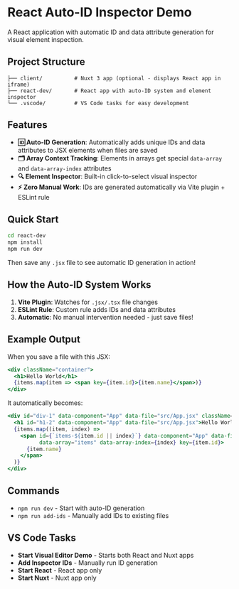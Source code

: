 # React Auto-ID Inspector Demo

A React application with automatic ID and data attribute generation for visual element inspection.

## Project Structure

```
├── client/          # Nuxt 3 app (optional - displays React app in iframe)
├── react-dev/       # React app with auto-ID system and element inspector
└── .vscode/         # VS Code tasks for easy development
```

## Features

- **🆔 Auto-ID Generation**: Automatically adds unique IDs and data attributes to JSX elements when files are saved
- **🗂️ Array Context Tracking**: Elements in arrays get special `data-array` and `data-array-index` attributes
- **🔍 Element Inspector**: Built-in click-to-select visual inspector
- **⚡ Zero Manual Work**: IDs are generated automatically via Vite plugin + ESLint rule

## Quick Start

```bash
cd react-dev
npm install
npm run dev
```

Then save any `.jsx` file to see automatic ID generation in action!

## How the Auto-ID System Works

1. **Vite Plugin**: Watches for `.jsx/.tsx` file changes
2. **ESLint Rule**: Custom rule adds IDs and data attributes
3. **Automatic**: No manual intervention needed - just save files!

## Example Output

When you save a file with this JSX:
```jsx
<div className="container">
  <h1>Hello World</h1>
  {items.map(item => <span key={item.id}>{item.name}</span>)}
</div>
```

It automatically becomes:
```jsx
<div id="div-1" data-component="App" data-file="src/App.jsx" className="container">
  <h1 id="h1-2" data-component="App" data-file="src/App.jsx">Hello World</h1>
  {items.map((item, index) => 
    <span id={`items-${item.id || index}`} data-component="App" data-file="src/App.jsx" 
          data-array="items" data-array-index={index} key={item.id}>
      {item.name}
    </span>
  )}
</div>
```

## Commands

- `npm run dev` - Start with auto-ID generation
- `npm run add-ids` - Manually add IDs to existing files

## VS Code Tasks

- **Start Visual Editor Demo** - Starts both React and Nuxt apps
- **Add Inspector IDs** - Manually run ID generation
- **Start React** - React app only
- **Start Nuxt** - Nuxt app only
